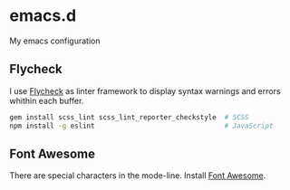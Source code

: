 # emacs.d
My emacs configuration


Flycheck
--------

I use [Flycheck][github.flycheck] as linter framework to display syntax warnings and
errors whithin each buffer.

```sh
gem install scss_lint scss_lint_reporter_checkstyle  # SCSS
npm install -g eslint                                # JavaScript
```

Font Awesome
------------

There are special characters in the mode-line. Install [Font Awesome][font-awesome].

[font-awesome]: http://fontawesome.io/
[github.flycheck]: https://github.com/flycheck/flycheck
